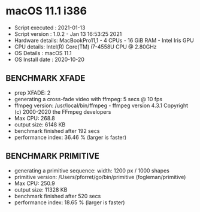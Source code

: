 # macOS 11.1 i386
* Script executed : 2021-01-13
* Script version  : 1.0.2 - Jan 13 16:53:25 2021
* Hardware details: MacBookPro11,1 - 4 CPUs - 16 GiB RAM -  Intel Iris GPU
* CPU details: Intel(R) Core(TM) i7-4558U CPU @ 2.80GHz
* OS Details      : macOS 11.1
* OS Install date : 2020-10-20
 
## BENCHMARK XFADE
* prep XFADE: 2
* generating a cross-fade video with ffmpeg: 5 secs @ 10 fps
* ffmpeg version: /usr/local/bin/ffmpeg - ffmpeg version 4.3.1 Copyright (c) 2000-2020 the FFmpeg developers
* Max CPU: 268.8
* output size: 6148 KB
* benchmark finished after 192 secs
* performance index: 36.46 % (larger is faster)
 
## BENCHMARK PRIMITIVE
* generating a primitive sequence: width: 1200 px / 1000 shapes
* primitive version: /Users/pforret/go/bin/primitive (fogleman/primitive)
* Max CPU: 250.9
* output size: 11328 KB
* benchmark finished after 520 secs
* performance index: 18.65 % (larger is faster)
